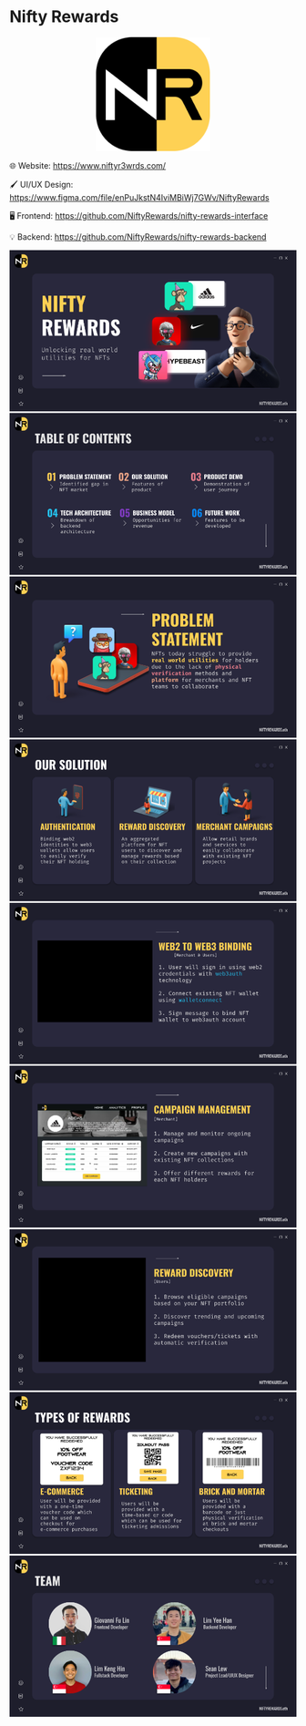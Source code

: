 # Nifty Rewards

<p align="center">
<a href="https://www.niftyr3wrds.com/">
<img src="https://github.com/NiftyRewards/.github/blob/main/profile/logo.png" width=200/>
</a>

🌐 Website: <https://www.niftyr3wrds.com/>

🖌️ UI/UX Design: <https://www.figma.com/file/enPuJkstN4IviMBiWj7GWv/NiftyRewards>

🖥️ Frontend: <https://github.com/NiftyRewards/nifty-rewards-interface>

💡 Backend: <https://github.com/NiftyRewards/nifty-rewards-backend>

![1.png](NiftyRewards%20Pitch%20Deck.png)
![2.png](<NiftyRewards%20Pitch%20Deck%20(1).png>)
![3.png](<NiftyRewards%20Pitch%20Deck%20(2).png>)
![4.png](<NiftyRewards%20Pitch%20Deck%20(3).png>)
![5.png](<NiftyRewards%20Pitch%20Deck%20(4).png>)
![6.png](<NiftyRewards%20Pitch%20Deck%20(5).png>)
![7.png](<NiftyRewards%20Pitch%20Deck%20(6).png>)
![8.png](<NiftyRewards%20Pitch%20Deck%20(7).png>)
![9.png](<NiftyRewards%20Pitch%20Deck%20(8).png>)
